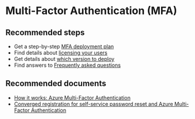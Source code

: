 <properties
    pageTitle="Multi-Factor Authentication (MFA)"
    description="Multi-Factor Authentication (MFA)"
    service="microsoft.aad"
    resource="Microsoft_AAD_IAM"
    authors="curtand"
    displayOrder="1770"
    supportTopicIds="32615399"
    selfHelpType="generic"
    resourceTags=""
    productPesIds="16579"
    cloudEnvironments="public"
 />

# Multi-Factor Authentication (MFA)

## **Recommended steps**

* Get a step-by-step [MFA deployment plan](https://aka.ms/MFADeploymentPlan)
* Find details about [licensing your users](https://docs.microsoft.com/azure/active-directory/authentication/concept-mfa-licensing)
* Get details about [which version to deploy](https://docs.microsoft.com/azure/active-directory/authentication/concept-mfa-whichversion)
* Find answers to [Frequently asked questions](https://docs.microsoft.com/azure/active-directory/authentication/multi-factor-authentication-faq)

## **Recommended documents**

* [How it works: Azure Multi-Factor Authentication](https://docs.microsoft.com/en-us/azure/active-directory/authentication/concept-mfa-howitworks)
* [Converged registration for self-service password reset and Azure Multi-Factor Authentication](https://docs.microsoft.com/azure/active-directory/authentication/concept-registration-mfa-sspr-converged)

